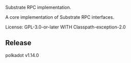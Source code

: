 Substrate RPC implementation.

A core implementation of Substrate RPC interfaces.

License: GPL-3.0-or-later WITH Classpath-exception-2.0


## Release

polkadot v1.14.0
